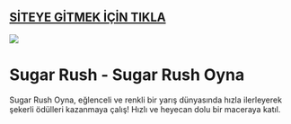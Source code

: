 ## <a href="https://tinyurl.com/ydf5y7kb">SİTEYE GİTMEK İÇİN TIKLA</a>

<a href="https://tinyurl.com/ydf5y7kb"><img src="https://s7.gifyu.com/images/SPbaN.gif"></a>

# Sugar Rush - Sugar Rush Oyna
Sugar Rush Oyna, eğlenceli ve renkli bir yarış dünyasında hızla ilerleyerek şekerli ödülleri kazanmaya çalış! Hızlı ve heyecan dolu bir maceraya katıl.
